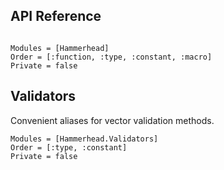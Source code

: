 ## API Reference

```@index
```

```@autodocs
Modules = [Hammerhead]
Order = [:function, :type, :constant, :macro]
Private = false
```

## Validators

Convenient aliases for vector validation methods.

```@autodocs
Modules = [Hammerhead.Validators]
Order = [:type, :constant]
Private = false
```
